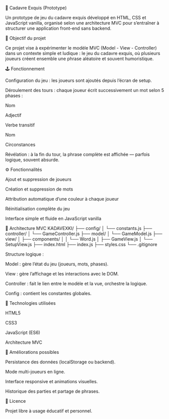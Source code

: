 🧩 Cadavre Exquis (Prototype)

Un prototype de jeu du cadavre exquis développé en HTML, CSS et JavaScript vanilla, organisé selon une architecture MVC pour s’entraîner à structurer une application front-end sans backend.

🎯 Objectif du projet

Ce projet vise à expérimenter le modèle MVC (Model - View - Controller) dans un contexte simple et ludique : le jeu du cadavre exquis, où plusieurs joueurs créent ensemble une phrase aléatoire et souvent humoristique.

🕹️ Fonctionnement

Configuration du jeu : les joueurs sont ajoutés depuis l’écran de setup.

Déroulement des tours : chaque joueur écrit successivement un mot selon 5 phases :

Nom

Adjectif

Verbe transitif

Nom

Circonstances

Révélation : à la fin du tour, la phrase complète est affichée — parfois logique, souvent absurde.

⚙️ Fonctionnalités

Ajout et suppression de joueurs

Création et suppression de mots

Attribution automatique d’une couleur à chaque joueur

Réinitialisation complète du jeu

Interface simple et fluide en JavaScript vanilla

🧠 Architecture MVC
KADAVEXKI/
├── config/
│   └── constants.js
├── controller/
│   └── GameController.js
├── model/
│   └── GameModel.js
├── view/
│   ├── components/
│   │   └── Word.js
│   ├── GameView.js
│   └── SetupView.js
├── index.html
├── index.js
├── styles.css
└── .gitignore

Structure logique :

Model : gère l’état du jeu (joueurs, mots, phases).

View : gère l’affichage et les interactions avec le DOM.

Controller : fait le lien entre le modèle et la vue, orchestre la logique.

Config : contient les constantes globales.

🧩 Technologies utilisées

HTML5

CSS3

JavaScript (ES6)

Architecture MVC

🚧 Améliorations possibles

Persistance des données (localStorage ou backend).

Mode multi-joueurs en ligne.

Interface responsive et animations visuelles.

Historique des parties et partage de phrases.

📄 Licence

Projet libre à usage éducatif et personnel.